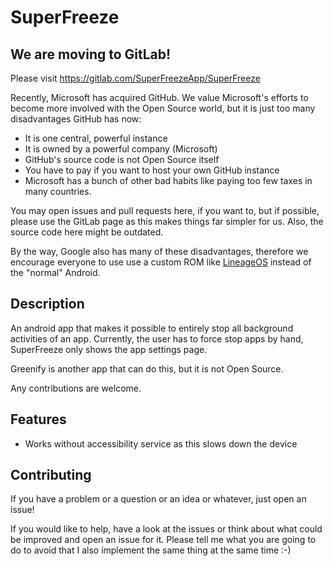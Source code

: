 SuperFreeze
===========

We are moving to GitLab!
------------------------

Please visit https://gitlab.com/SuperFreezeApp/SuperFreeze

Recently, Microsoft has acquired GitHub. We value Microsoft's efforts to become more involved with the Open Source world, but it is just too many disadvantages GitHub has now:

* It is one central, powerful instance
* It is owned by a powerful company (Microsoft)
* GitHub's source code is not Open Source itself
* You have to pay if you want to host your own GitHub instance
* Microsoft has a bunch of other bad habits like paying too few taxes in many countries.

You may open issues and pull requests here, if you want to, but if possible, please use the GitLab page as this makes things far simpler for us. Also, the source code here might be outdated.

By the way, Google also has many of these disadvantages, therefore we encourage everyone to use use a custom ROM like [LineageOS](https://www.lineageos.org/) instead of the "normal" Android.

Description
-----------

An android app that makes it possible to entirely stop all background activities of an app.
Currently, the user has to force stop apps by hand, SuperFreeze only shows the app settings page.

Greenify is another app that can do this, but it is not Open Source.

Any contributions are welcome.

Features
--------

* Works without accessibility service as this slows down the device

Contributing
------------

If you have a problem or a question or an idea or whatever, just open an issue!

If you would like to help, have a look at the issues or think about what could be improved and open an issue for it. Please tell me what you are going to do to avoid that I also implement the same thing at the same time :-)
